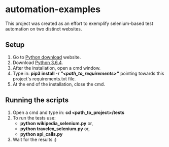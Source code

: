 # automation-examples
This project was created as an effort to exemplify selenium-based test automation on two distinct websites.

## Setup
1. Go to [Python download](https://www.python.org/downloads/) website.
2. Download [Python 3.6.4](https://www.python.org/ftp/python/3.6.4/python-3.6.4.exe).
3. After the installation, open a cmd window.
4. Type in: **pip3 install -r *"<path_to_requirements>"*** pointing towards this project's requirements.txt file.
5. At the end of the installation, close the cmd.

## Running the scripts
1. Open a cmd and type in: **cd <path_to_project>/tests**
2. To run the tests use: 
    - **python wikipedia_selenium.py** or, 
    - **python travelex_selenium.py** or,
    - **python api_calls.py**
3. Wait for the results :)
